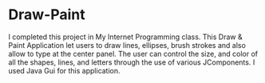 # Draw-Paint
I completed this project in My Internet Programming class. This Draw &amp; Paint Application let users to draw lines, ellipses, brush strokes and also allow to type at the center panel. The user can control the size, and color of all the shapes, lines, and letters through the use of various JComponents. I used Java Gui for this application.
